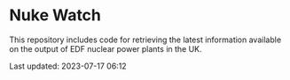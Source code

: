 # Nuke Watch

This repository includes code for retrieving the latest information available on the output of EDF nuclear power plants in the UK.

Last updated: 2023-07-17 06:12